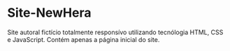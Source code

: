 # Site-NewHera
Site autoral fictício totalmente responsívo utilizando tecnólogia HTML, CSS e JavaScript.
Contém apenas a página inicial do site.
